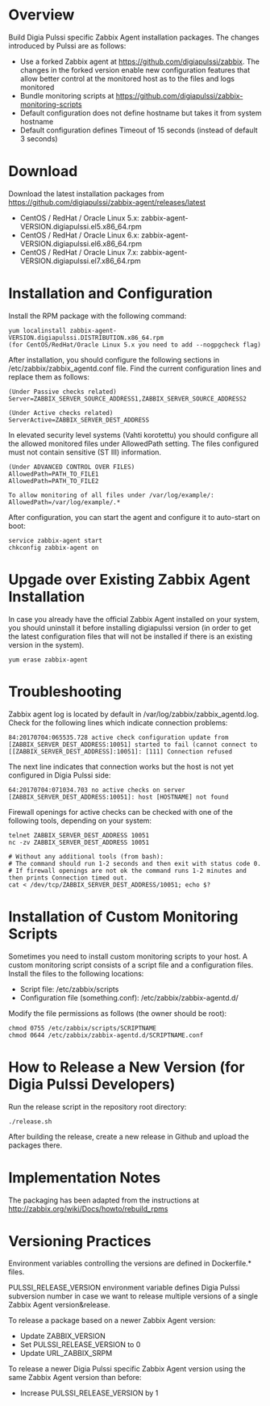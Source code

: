 # Overview

Build Digia Pulssi specific Zabbix Agent installation packages. The changes introduced by Pulssi are as follows:

- Use a forked Zabbix agent at https://github.com/digiapulssi/zabbix. The changes in the forked version
  enable new configuration features that allow better control at the monitored host as to the files and
  logs monitored
- Bundle monitoring scripts at https://github.com/digiapulssi/zabbix-monitoring-scripts
- Default configuration does not define hostname but takes it from system hostname
- Default configuration defines Timeout of 15 seconds (instead of default 3 seconds)

# Download

Download the latest installation packages from https://github.com/digiapulssi/zabbix-agent/releases/latest

- CentOS / RedHat / Oracle Linux 5.x: zabbix-agent-VERSION.digiapulssi.el5.x86_64.rpm
- CentOS / RedHat / Oracle Linux 6.x: zabbix-agent-VERSION.digiapulssi.el6.x86_64.rpm
- CentOS / RedHat / Oracle Linux 7.x: zabbix-agent-VERSION.digiapulssi.el7.x86_64.rpm

# Installation and Configuration

Install the RPM package with the following command:

```
yum localinstall zabbix-agent-VERSION.digiapulssi.DISTRIBUTION.x86_64.rpm
(for CentOS/RedHat/Oracle Linux 5.x you need to add --nogpgcheck flag)
```

After installation, you should configure the following sections in /etc/zabbix/zabbix_agentd.conf file.
Find the current configuration lines and replace them as follows:
```
(Under Passive checks related)
Server=ZABBIX_SERVER_SOURCE_ADDRESS1,ZABBIX_SERVER_SOURCE_ADDRESS2

(Under Active checks related)
ServerActive=ZABBIX_SERVER_DEST_ADDRESS
```

In elevated security level systems (Vahti korotettu) you should configure all
the allowed monitored files under AllowedPath setting. The files configured must
not contain sensitive (ST III) information.

```
(Under ADVANCED CONTROL OVER FILES)
AllowedPath=PATH_TO_FILE1
AllowedPath=PATH_TO_FILE2

To allow monitoring of all files under /var/log/example/:
AllowedPath=/var/log/example/.*
```

After configuration, you can start the agent and configure it to auto-start on boot:
```
service zabbix-agent start
chkconfig zabbix-agent on
```

# Upgade over Existing Zabbix Agent Installation

In case you already have the official Zabbix Agent installed on your system,
you should uninstall it before installing digiapulssi version (in order to
get the latest configuration files that will not be installed if there
is an existing version in the system).

```
yum erase zabbix-agent
```

# Troubleshooting

Zabbix agent log is located by default in /var/log/zabbix/zabbix_agentd.log.
Check for the following lines which indicate connection problems:

```
84:20170704:065535.728 active check configuration update from [ZABBIX_SERVER_DEST_ADDRESS:10051] started to fail (cannot connect to [[ZABBIX_SERVER_DEST_ADDRESS]:10051]: [111] Connection refused
```

The next line indicates that connection works but the host is not yet configured in Digia Pulssi side:
```
64:20170704:071034.703 no active checks on server [ZABBIX_SERVER_DEST_ADDRESS:10051]: host [HOSTNAME] not found
```

Firewall openings for active checks can be checked with one of the following tools, depending on your system:
```
telnet ZABBIX_SERVER_DEST_ADDRESS 10051
nc -zv ZABBIX_SERVER_DEST_ADDRESS 10051

# Without any additional tools (from bash):
# The command should run 1-2 seconds and then exit with status code 0.
# If firewall openings are not ok the command runs 1-2 minutes and then prints Connection timed out.
cat < /dev/tcp/ZABBIX_SERVER_DEST_ADDRESS/10051; echo $?
```

# Installation of Custom Monitoring Scripts

Sometimes you need to install custom monitoring scripts to your host.
A custom monitoring script consists of a script file and a configuration files.
Install the files to the following locations:

- Script file: /etc/zabbix/scripts
- Configuration file (something.conf): /etc/zabbix/zabbix-agentd.d/

Modify the file permissions as follows (the owner should be root):

```
chmod 0755 /etc/zabbix/scripts/SCRIPTNAME
chmod 0644 /etc/zabbix/zabbix-agentd.d/SCRIPTNAME.conf
```

# How to Release a New Version (for Digia Pulssi Developers)

Run the release script in the repository root directory:

```
./release.sh
```

After building the release, create a new release in Github and upload the packages there.

# Implementation Notes

The packaging has been adapted from the instructions at http://zabbix.org/wiki/Docs/howto/rebuild_rpms

# Versioning Practices

Environment variables controlling the versions are defined in Dockerfile.* files.

PULSSI_RELEASE_VERSION environment variable defines Digia Pulssi subversion number in case we want to release
multiple versions of a single Zabbix Agent version&release.

To release a package based on a newer Zabbix Agent version:

- Update ZABBIX_VERSION
- Set PULSSI_RELEASE_VERSION to 0
- Update URL_ZABBIX_SRPM

To release a newer Digia Pulssi specific Zabbix Agent version using the same Zabbix Agent version than before:

- Increase PULSSI_RELEASE_VERSION by 1
